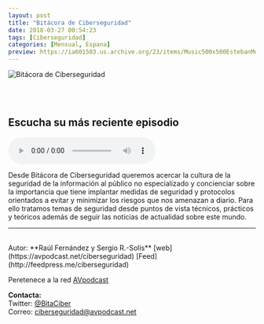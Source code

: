 ```yaml
---
layout: post
title: "Bitácora de Ciberseguridad"
date: 2018-03-27 00:54:23
tags: [Ciberseguridad]
categories: [Mensual, Espana]
preview: https://ia601503.us.archive.org/23/items/Music500x500EstebanMontoya/Bitacora-de-ciberseguridad-300-SergioR.-sols.jpg
---
```


![Bitácora de Ciberseguridad](https://ia601503.us.archive.org/23/items/Music500x500EstebanMontoya/Bitacora-de-ciberseguridad-caratula-500-SergioR.-sols.jpg)

<br/>
<br/>

## Escucha su más reciente episodio

<!--reproductor-feed=http://feedpress.me/ciberseguridad-->
<!--reproductor-start-->
<audio id="audio" preload="auto" controls="" src="http://tracking.feedpress.it/link/15407/10451545/BCS029-informatica-forense-con-lorenzo-martinez.mp3"></audio>
<!--reproductor-end-->

Desde Bitácora de Ciberseguridad queremos acercar la cultura de la seguridad de la información al público no especializado y concienciar sobre la importancia que tiene implantar medidas de seguridad y protocolos orientados a evitar y minimizar los riesgos que nos amenazan a diario. Para ello tratamos temas de seguridad desde puntos de vista técnicos, prácticos y teóricos además de seguir las noticias de actualidad sobre este mundo.  

_ _ _
<br>
Autor: **Raúl Fernández y Sergio R.-Solís**  
[web](https://avpodcast.net/ciberseguridad)  
[Feed](http://feedpress.me/ciberseguridad)  


Peretenece a la red [AVpodcast](https://avpodcast.net/)  


**Contacta:**  
Twitter: [@BitaCiber](https://twitter.com/BitaCiber)  
Correo: [ciberseguridad@avpodcast.net](mailto:ciberseguridad@avpodcast.net)  
